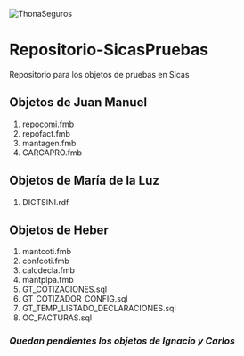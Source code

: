 ![ThonaSeguros](https://thonaseguros.mx/wp-content/uploads/2020/12/Logo-2021-Hor_Blanco_SL.png)

# Repositorio-SicasPruebas
Repositorio para los objetos de pruebas en Sicas

## Objetos de Juan Manuel
1. repocomi.fmb
2. repofact.fmb
3. mantagen.fmb
4. CARGAPRO.fmb

## Objetos de María de la Luz
1. DICTSINI.rdf

## Objetos de Heber
1. mantcoti.fmb
2. confcoti.fmb
3. calcdecla.fmb
4. mantplpa.fmb
5. GT_COTIZACIONES.sql
6. GT_COTIZADOR_CONFIG.sql
7. GT_TEMP_LISTADO_DECLARACIONES.sql
8. OC_FACTURAS.sql

### _Quedan pendientes los objetos de Ignacio y Carlos_

